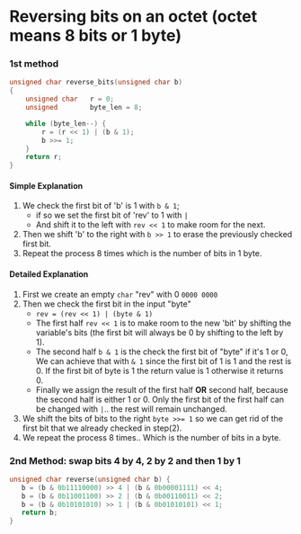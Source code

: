 # Reversing bits on an octet (octet means 8 bits or 1 byte)

### 1st method 

```c
unsigned char reverse_bits(unsigned char b)
{
	unsigned char	r = 0;
	unsigned		byte_len = 8;

	while (byte_len--) {
		r = (r << 1) | (b & 1);
		b >>= 1;
	}
	return r;
}
```
#### Simple Explanation

1. We check the first bit of 'b' is 1 with `b & 1`;
	- if so we set the first bit of 'rev' to 1 with `|`
	- And shift it to the left with `rev << 1` to make room for the next.
2. Then we shift 'b' to the right with `b >> 1` to erase the previously checked first bit.
3. Repeat the process 8 times which is the number of bits in 1 byte.

#### Detailed Explanation

1. First we create an empty `char` "rev" with 0 `0000 0000` 
2. Then we check the first bit in the input "byte"
	- `rev = (rev << 1) | (byte & 1)`
	- The first half `rev << 1` is to make room to the new 'bit' by shifting the variable's bits (the first bit will always be 0 by shifting to the left by 1).
	- The second half `b & 1` is the check the first bit of "byte" if it's 1 or 0, We can achieve that with `& 1` since the first bit of 1 is 1 and the rest is 0. If the first bit of byte is 1 the return value is 1 otherwise it returns 0. 
	- Finally we assign the result of the first half __OR__ second half, because the second half is either 1 or 0. Only the first bit of the first half can be changed with `|`.. the rest will remain unchanged.
3. We shift the bits of bits to the right `byte >>= 1` so we can get rid of the first bit that we already checked in step(2).
4. We repeat the process 8 times.. Which is the number of bits in a byte.

### 2nd Method: swap bits 4 by 4, 2 by 2 and then 1 by 1

```c
unsigned char reverse(unsigned char b) {
   b = (b & 0b11110000) >> 4 | (b & 0b00001111) << 4;
   b = (b & 0b11001100) >> 2 | (b & 0b00110011) << 2;
   b = (b & 0b10101010) >> 1 | (b & 0b01010101) << 1;
   return b;
}
```

